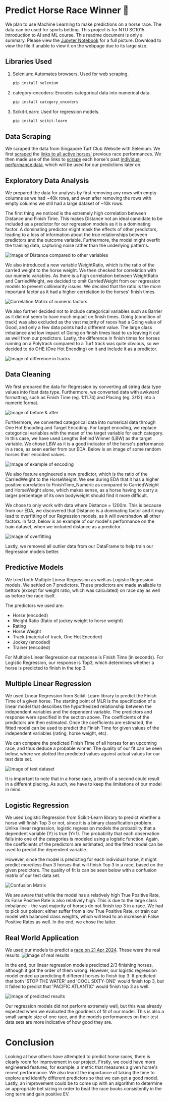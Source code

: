 # Predict Horse Race Winner 🏇
We plan to use Machine Learning to make predictions on a horse race. The data can be used for sports betting. This project is for NTU SC1015 Introduction to AI and ML course. This readme document is only a summary. Please view the [Jupyter Notebook](https://github.com/TAN-AIK-CHONG/Horse-Race-Prediction/blob/master/Horse_race_prediction_FINAL.ipynb) for a full picture. Download to view the file if unable to view it on the webpage due to its large size.

## Libraries Used

1. Selenium: Automates browsers. Used for web scraping.
    
    ```bash
    pip install selenium
    ```

2. category-encoders: Encodes categorical data into numerical data.

    ```bash
    pip install category_encoders
    ```

3. Scikit-Learn: Used for regression models.

    ```bash
    pip install scikit-learn
    ```

## Data Scraping
We scraped the data from Singapore Turf Club Website with Selenium. We first [scraped](https://github.com/TAN-AIK-CHONG/Horse-Race-Prediction/blob/master/Selenium%20Scraping/scrape_links.py) the [links to all active horses'](https://github.com/TAN-AIK-CHONG/Horse-Race-Prediction/blob/master/Selenium%20Scraping/horse_data.json) previous race performances. We then made use of the links to [scrape](https://github.com/TAN-AIK-CHONG/Horse-Race-Prediction/blob/master/Selenium%20Scraping/scrape_profiles.py) each horse's past [individual performance data](https://github.com/TAN-AIK-CHONG/Horse-Race-Prediction/blob/master/Selenium%20Scraping/horse_profiles.json), which will be used for our predictions later on.


## Exploratory Data Analysis
We prepared the data for analysis by first removing any rows with empty columns as we had ~40k rows, and even after removing the rows with empty columns we still had a large dataset of ~10k rows.

The first thing we noticed is the extremely high correlation between Distance and Finish Time. This makes Distance not an ideal candidate to be included as a predictor for our regression models as it is a dominating factor. A dominating predictor might mask the effects of other predictors, leading to a loss of information about the true relationships between predictors and the outcome variable. Furthermore, the model might overfit the training data, capturing noise rather than the underlying patterns.

![Image of Distance compared to other variables](https://github.com/TAN-AIK-CHONG/Horse-Race-Prediction/blob/master/images/EDADist.png)

We also introduced a new variable WeightRatio, which is the ratio of the carried weight to the horse weight. We then checked for correlation with our numeric variables. As there is a high correlation between WeightRatio and CarriedWeight, we decided to omit CarriedWeight from our regression models to prevent collinearity issues. We decided that the ratio is the more important factor as it had a higher correlation to the horses' finish times.

![Correlation Matrix of numeric factors](https://github.com/TAN-AIK-CHONG/Horse-Race-Prediction/blob/master/images/NumericFactors.png)

We also further decided not to include categorical variables such as Barrier as it did not seem to have much impact on finish times. Going (condition of track) was also excluded as the vast majority of races had a Going value of Good, and only a few data points had a different value. The large class imbalance and low impact of Going on finish times lead to us leaving it out as well from our predictors. Lastly, the difference in finish times for horses running on a Polytrack compared to a Turf track was quite obvious, so we decided to do OHE (One Hot Encoding) on it and include it as a predictor.

![Image of difference in tracks](https://github.com/TAN-AIK-CHONG/Horse-Race-Prediction/blob/master/images/trackDiff.png)

## Data Cleaning
We first prepared the data for Regression by converting all string data type values into float data type. Furthermore, we converted data with awkward formatting, such as Finish Time (eg. 1:11.74) and Placing (eg. 3/12) into a numeric format.

![Image of before & after](https://github.com/TAN-AIK-CHONG/Horse-Race-Prediction/blob/master/images/numericcleaning.png)

Furthermore, we converted categorical data into numerical data through One Hot Encoding and Target Encoding. For target encoding, we replace categorical variables with the mean of the target variable for each category. In this case, we have used Lengths Behind Winner (LBW) as the target variable. We chose LBW as it is a good indicator of the horse's performance in a race, as seen earlier from our EDA. Below is an image of some random horses their encoded values.

![Image of example of encoding](https://github.com/TAN-AIK-CHONG/Horse-Race-Prediction/blob/master/images/encodedexample.png)

We also feature engineered a new predictor, which is the ratio of the CarriedWeight to the HorseWeight. We see during EDA that it has a higher positive correlation to FinishTime_Numeric as compared to CarriedWeight and HorseWeight alone, which makes sense, as a horse having to carry a larger percentage of its own bodyweight should find it more difficult.

We chose to only work with data where Distance = 1200m. This is because from our EDA, we discovered that Distance is a dominating factor and it may lead to overfitting of our Regression models, as it will overshadow all other factors. In fact, below is an example of our model's performance on the train dataset, when we included distance as a predictor. 

![Image of overfitting](https://github.com/TAN-AIK-CHONG/Horse-Race-Prediction/blob/master/images/overfitting.png)

Lastly, we removed all outlier data from our DataFrame to help train our Regression models better.

## Predictive Models
We tried both Multiple Linear Regression as well as Logistic Regression models. We settled on 7 predictors. These predictors are made available to bettors (except for weight ratio, which was calculated) on race day as well as before the race itself. 

The predictors we used are:
- Horse (encoded)
- Weight Ratio (Ratio of jockey weight to horse weight)
- Rating 
- Horse Weight
- Track (material of track, One Hot Encoded)
- Jockey (encoded)
- Trainer (encoded)

For Multiple Linear Regression our response is Finish Time (in seconds). For Logistic Regression, our response is Top3, which determines whether a horse is predicted to finish in the top 3.

## Multiple Linear Regression
We used Linear Regression from Scikit-Learn library to predict the Finish Time of a given horse. The starting point of MLR is the specification of a linear model that describes the hypothesized relationship between the independent variables and the dependent variable. The predictors and response were specified in the section above. The coefficients of the predictors are then estimated. Once the coefficients are estimated, the fitted model can be used to predict the Finish Time for given values of the independent variables (rating, horse weight, etc).

We can compare the predicted Finish Time of all horses for an upcoming race, and thus deduce a probable winner. The quality of our fit can be seen below, where we plotted the predicted values against actual values for our test data set.

![Image of test dataset](https://github.com/TAN-AIK-CHONG/Horse-Race-Prediction/blob/master/images/MLRtest.png)

It is important to note that in a horse race, a tenth of a second could result in a different placing. As such, we have to keep the limitations of our model in mind.

## Logistic Regression
We used Logistic Regression from Scikit-Learn library to predict whether a horse will finish Top 3 or not, since it is a binary classification problem. Unlike linear regression, logistic regression models the probability that a dependent variable (Y) is true (Y=1). The probability that each observation falls into one of the categories is modeled using a logistic function. Again, the coefficients of the predictors are estimated, and the fitted model can be used to predict the dependent variable.

However, since the model is predicting for each individual horse, it might predict more/less than 3 horses that will finish Top 3 in a race, based on the given predictors. The quality of fit is can be seen below with a confusion matrix of our test data set.

![Confusion Matrix](https://github.com/TAN-AIK-CHONG/Horse-Race-Prediction/blob/master/images/cfmatrix_log.png)

We are aware that while the model has a relatively high True Positive Rate, its False Positive Rate is also relatively high. This is due to the large class imbalance - the vast majority of horses do not finish top 3 in a race. We had to pick our poison: either suffer from a low True Positive Rate, or train our model with balanced class weights, which will lead to an increase in False Positive Rates as well. In the end, we chose the latter.

## Real World Application
We used our models to predict a [race on 21 Apr 2024](https://racing.turfclub.com.sg/en/race-results/?raceno=6&date=2024-04-21).
These were the real results:
![Image of real results](https://github.com/TAN-AIK-CHONG/Horse-Race-Prediction/blob/master/images/realresults.png)

In the end, our linear regression models predicted 2/3 finishing horses, although it got the order of them wrong. However, our logistic regression model ended up predicting 6 different horses to finish top 3. It predicted that both 'STOP THE WATER' and 'COOL SIXTY-ONE' would finish top 3, but it failed to predict that 'PACIFIC ATLANTIC' would finish top 3 as well. 

![Image of predicted results](https://github.com/TAN-AIK-CHONG/Horse-Race-Prediction/blob/master/images/predicted21apr.png)

Our regression models did not perform extremely well, but this was already expected when we evaluated the goodness of fit of our model. This is also a small sample size of one race, and the models performances on their test data sets are more indicative of how good they are.

# Conclusion
Looking at how others have attempted to predict horse races, there is clearly room for improvement in our project. Firstly, we could have more engineered features, for example, a metric that measures a given horse's recent performance. We also learnt the importance of taking the time to explore and identify different predictors so that we can get a good model. Lastly, an improvement could be to come up with an algorithm to determine an appropriate bet sizing in order to beat the race books consistently in the long term and gain positive EV.


